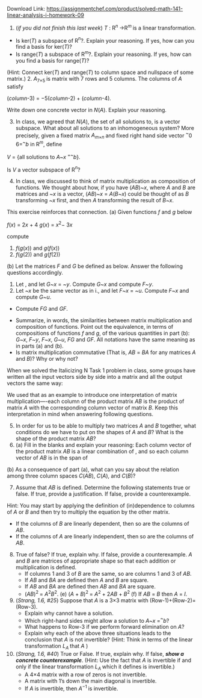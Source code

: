 Download Link: https://assignmentchef.com/product/solved-math-141-linear-analysis-i-homework-09
<br>
<ol>

 <li>(<em>if you did not finish this last week</em>) <em>T </em>: R<em><sup>n </sup></em>→R<em><sup>m </sup></em>is a linear transformation.</li>

</ol>

<ul>

 <li>Is ker(<em>T</em>) a subspace of R<em><sup>n</sup></em>?. Explain your reasoning. If yes, how can you find a basis for ker(<em>T</em>)?</li>

 <li>Is range(<em>T</em>) a subspace of R<em><sup>m</sup></em>?. Explain your reasoning. If yes, how can you find a basis for range(<em>T</em>)?</li>

</ul>

(Hint: Connect ker(<em>T</em>) and range(<em>T</em>) to column space and nullspace of some matrix.) 2. <em>A</em><sub>7×5 </sub>is matrix with 7 rows and 5 columns. The columns of <em>A </em>satisfy

(<em>column</em>-3) = −5(<em>column</em>-2) + (<em>column</em>-4)<em>.</em>

Write down one concrete vector in <em>N</em>(<em>A</em>). Explain your reasoning.

<ol start="3">

 <li>In class, we agreed that <em>N</em>(<em>A</em>), the set of all solutions to, is a vector subspace. What about all solutions to an inhomogeneous system? More precisely, given a fixed matrix <em>A<sub>m</sub></em><sub>×<em>n </em></sub>and fixed right hand side vector <em><sup>~</sup></em>0 6=<em><sup>~</sup></em><em>b </em>in R<em><sup>m</sup></em>, define</li>

</ol>

<em>V </em>= {all solutions to <em>A~x </em><sup>=<em>~</em></sup><em>b</em>}<em>.</em>

Is <em>V </em>a vector subspace of R<em><sup>n</sup></em>?

<ol start="4">

 <li>In class, we discussed to think of matrix multiplication as composition of functions. We thought about how, if you have (<em>AB</em>)<em>~x</em>, where <em>A </em>and <em>B </em>are matrices and <em>~x </em>is a vector, (<em>AB</em>)<em>~x </em>= <em>A</em>(<em>B~x</em>) could be thought of as <em>B </em>transforming <em>~x </em>first, and then <em>A </em>transforming the result of <em>B~x</em>.</li>

</ol>

This exercise reinforces that connection. (a) Given functions <em>f </em>and <em>g </em>below

<em>f</em>(<em>x</em>) = 2<em>x </em>+ 4              <em>g</em>(<em>x</em>) = <em>x</em><sup>2</sup>− 3<em>x</em>

compute

<ol>

 <li><em>f</em>(<em>g</em>(<em>x</em>)) and <em>g</em>(<em>f</em>(<em>x</em>))</li>

 <li><em>f</em>(<em>g</em>(2)) and <em>g</em>(<em>f</em>(2))</li>

</ol>

(b) Let the matrices <em>F </em>and <em>G </em>be defined as below. Answer the following questions accordingly.

<ol>

 <li>Let , and let <em>G~x </em>= <em>~y</em>. Compute <em>G~x </em>and compute <em>F~y</em>.</li>

 <li>Let <em>~x </em>be the same vector as in i., and let <em>F~x </em>= <em>~u</em>. Compute <em>F~x </em>and compute <em>G~u</em>.</li>

</ol>

<ul>

 <li>Compute <em>FG </em>and <em>GF</em>.</li>

</ul>

<ul>

 <li>Summarize, in words, the similarities between matrix multiplication and composition of functions. Point out the equivalence, in terms of compositions of functions <em>f </em>and <em>g</em>, of the various quantities in part (b): <em>G~x</em>, <em>F~y</em>, <em>F~x</em>, <em>G~u</em>, <em>FG </em>and <em>GF</em>. All notations have the same meaning as in parts (a) and (b).</li>

 <li>Is matrix multiplication commutative (That is, <em>AB </em>= <em>BA </em>for any matrices <em>A </em>and <em>B</em>)? Why or why not?</li>

</ul>

When we solved the Italicizing N Task 1 problem in class, some groups have written all the input vectors side by side into a matrix and all the output vectors the same way:

We used that as an example to introduce one interpretation of matrix multiplication—-each column of the product matrix <em>AB </em>is the product of matrix <em>A </em>with the corresponding column vector of matrix <em>B</em>. Keep this interpretation in mind when answering following questions.

<ol start="5">

 <li>In order for us to be able to multiply two matrices <em>A </em>and <em>B </em>together, what conditions do we have to put on the shapes of <em>A </em>and <em>B</em>? What is the shape of the product matrix <em>AB</em>?</li>

 <li>(a) Fill in the blanks and explain your reasoning: Each column vector of the product matrix <em>AB </em>is a linear combination of , and so each column vector of <em>AB </em>is in the span of</li>

</ol>

(b) As a consequence of part (a), what can you say about the relation among three column spaces <em>C</em>(<em>AB</em>), <em>C</em>(<em>A</em>), and <em>C</em>(<em>B</em>)?

<ol start="7">

 <li>Assume that <em>AB </em>is defined. Determine the following statements true or false. If true, provide a justification. If false, provide a counterexample.</li>

</ol>

Hint: You may start by applying the definition of (in)dependence to columns of <em>A </em>or <em>B </em>and then try to multiply the equation by the other matrix.

<ul>

 <li>If the columns of <em>B </em>are linearly dependent, then so are the columns of <em>AB</em>.</li>

 <li>If the columns of <em>A </em>are linearly independent, then so are the columns of <em>AB</em>.</li>

</ul>

<ol start="8">

 <li>True of false? If true, explain why. If false, provide a counterexample. <em>A </em>and <em>B </em>are matrices of appropriate shape so that each addition or multiplication is defined.

  <ul>

   <li>If columns 1 and 3 of <em>B </em>are the same, so are columns 1 and 3 of <em>AB</em>.</li>

   <li>If <em>AB </em>and <em>BA </em>are defined then <em>A </em>and <em>B </em>are square.</li>

   <li>If <em>AB </em>and <em>BA </em>are defined then <em>AB </em>and <em>BA </em>are square.</li>

   <li>(<em>AB</em>)<sup>2 </sup>= <em>A</em><sup>2</sup><em>B</em><sup>2</sup>. (e) (<em>A </em>+ <em>B</em>)<sup>2 </sup>= <em>A</em><sup>2 </sup>+ 2<em>AB </em>+ <em>B</em><sup>2 </sup>(f) If <em>AB </em>= <em>B </em>then <em>A </em>= <em>I</em>.</li>

  </ul></li>

 <li>(<em>Strang, </em><em>1.6, #25</em>) Suppose that <em>A </em>is a 3×3 matrix with (Row-1)+(Row-2)=(Row-3).

  <ul>

   <li>Explain why cannot have a solution.</li>

   <li>Which right-hand sides might allow a solution to <em>A~x </em>=<em><sup>~</sup></em><em>b</em>?</li>

   <li>What happens to Row-3 if we perform forward elimination on <em>A</em>?</li>

   <li>Explain why each of the above three situations leads to the conclusion that <em>A </em>is not invertible? (Hint: Think in terms of the linear transformation <em>L<sub>A </sub></em>that <em>A </em>)</li>

  </ul></li>

 <li>(<em>Strang, </em><em>1.6, #40</em>) True or False. If true, explain why. If false, <strong><em>show a concrete counterexample</em></strong>. (Hint: Use the fact that <em>A </em>is invertible if and only if the linear transformation <em>L<sub>A </sub></em>which it defines is invertible.)

  <ul>

   <li>A 4×4 matrix with a row of zeros is not invertible.</li>

   <li>A matrix with 1’s down the main diagonal is invertible.</li>

   <li>If <em>A </em>is invertible, then <em>A</em><sup>−1 </sup>is invertible.</li>

  </ul></li>

</ol>